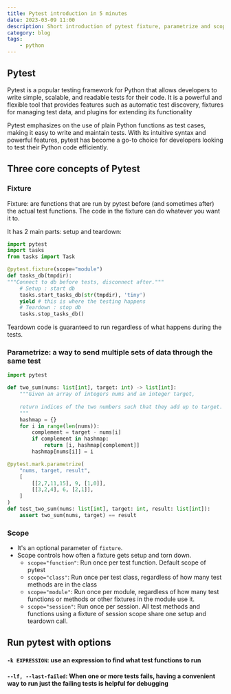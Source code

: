 ```yaml
---
title: Pytest introduction in 5 minutes
date: 2023-03-09 11:00
description: Short introduction of pytest fixture, parametrize and scope
category: blog
tags:
    - python
---
```


## Pytest 
Pytest is a popular testing framework for Python that allows developers to write simple, scalable, and readable tests for their code. It is a powerful and flexible tool that provides features such as automatic test discovery, fixtures for managing test data, and plugins for extending its functionality

Pytest emphasizes on the use of plain Python functions as test cases, making it easy to write and maintain tests. With its intuitive syntax and powerful features, pytest has become a go-to choice for developers looking to test their Python code efficiently.

## Three core concepts of Pytest

### Fixture

Fixture: are functions that are run by pytest before (and sometimes after) the actual test functions. The code in the fixture can do whatever you want it to.

It has 2 main parts: setup and teardown:

```python
import pytest
import tasks
from tasks import Task

@pytest.fixture(scope="module")
def tasks_db(tmpdir):
"""Connect to db before tests, disconnect after."""
    # Setup : start db
    tasks.start_tasks_db(str(tmpdir), 'tiny')
    yield # this is where the testing happens
    # Teardown : stop db
    tasks.stop_tasks_db()
```

Teardown code is guaranteed to run regardless of what happens during the tests.

### Parametrize: a way to send multiple sets of data through the same test

```python
import pytest

def two_sum(nums: list[int], target: int) -> list[int]:
    """Given an array of integers nums and an integer target,
    
    return indices of the two numbers such that they add up to target.
    """
    hashmap = {}
    for i in range(len(nums)):
        complement = target - nums[i]
        if complement in hashmap:
            return [i, hashmap[complement]]
        hashmap[nums[i]] = i

@pytest.mark.parametrize(
    "nums, target, result",
    [
        [[2,7,11,15], 9, [1,0]],
        [[3,2,4], 6, [2,1]],
    ]
)
def test_two_sum(nums: list[int], target: int, result: list[int]):
    assert two_sum(nums, target) == result
```

### Scope
- It's an optional parameter of `fixture`.
- Scope controls how often a fixture gets setup and torn down.
    * `scope="function"`: Run once per test function. Default scope of pytest
    * `scope="class"`: Run once per test class, regardless of how many test methods are in the class
    * `scope="module"`: Run once per module, regardless of how many test functions or methods or other fixtures in the module use it.
    * `scope="session"`: Run once per session. All test methods and functions using a fixture of session scope share one setup and teardown call.

## Run pytest with options

#### `-k EXPRESSION`: use an expression to find what test functions to run
#### `--lf, --last-failed`: When one or more tests fails, having a convenient way to run just the failing tests is helpful for debugging
